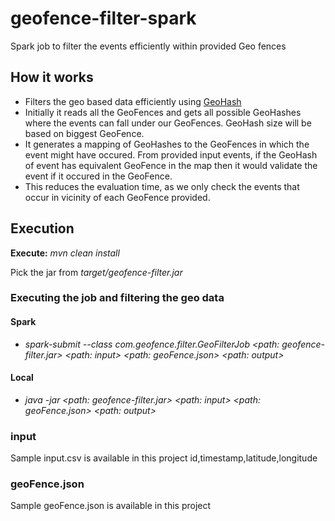 # geofence-filter-spark
Spark job to filter the events efficiently within provided Geo fences


## How it works
- Filters the geo based data efficiently using [GeoHash](https://en.wikipedia.org/wiki/Geohash)
- Initially it reads all the GeoFences and gets all possible GeoHashes where the events can fall under our GeoFences. GeoHash size will be based on biggest GeoFence.
- It generates a mapping of GeoHashes to the GeoFences in which the event might have occured. From provided input events, if the GeoHash of event has equivalent GeoFence in the map then it would validate the event if it occured in the GeoFence. 
- This reduces the evaluation time, as we only check the events that occur in vicinity of each GeoFence provided.


## Execution
**Execute:** *mvn clean install*

Pick the jar from *target/geofence-filter.jar*

### Executing the job and filtering the geo data 
#### Spark
- *spark-submit <args> --class com.geofence.filter.GeoFilterJob <path: geofence-filter.jar> <path: input> <path: geoFence.json> <path: output>*
#### Local
- *java -jar <path: geofence-filter.jar> <path: input> <path: geoFence.json> <path: output>*


### input
Sample input.csv is available in this project
id,timestamp,latitude,longitude


### geoFence.json
Sample geoFence.json is available in this project